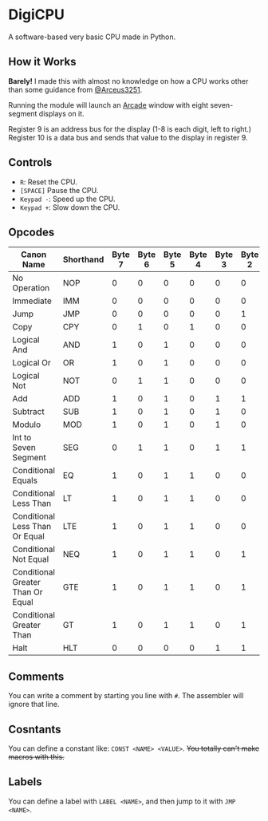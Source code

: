 # DigiCPU
A software-based very basic CPU made in Python.

## How it Works
**Barely!** I made this with almost no knowledge on how a CPU works other than some guidance from [@Arceus3251](http://github.com/Arceus3251).

Running the module will launch an [Arcade](https://api.arcade.academy/en/development/) window with eight seven-segment displays on it.

Register 9 is an address bus for the display (1-8 is each digit, left to right.)
Register 10 is a data bus and sends that value to the display in register 9.

## Controls
- `R`: Reset the CPU.
- `[SPACE]` Pause the CPU.
- `Keypad -`: Speed up the CPU.
- `Keypad +`: Slow down the CPU.

## Opcodes
|Canon Name                       |Shorthand|Byte 7|Byte 6|Byte 5|Byte 4|Byte 3|Byte 2|Byte 1|Byte 0|Decimal|Hex|
|---------------------------------|---------|------|------|------|------|------|------|------|------|-------|---|
|No Operation                     |NOP      |0     |0     |0     |0     |0     |0     |0     |0     |0      |00 |
|Immediate                        |IMM      |0     |0     |0     |0     |0     |0     |0     |1     |1      |01 |
|Jump                             |JMP      |0     |0     |0     |0     |0     |1     |0     |0     |4      |04 |
|Copy                             |CPY      |0     |1     |0     |1     |0     |0     |0     |1     |81     |51 |
|Logical And                      |AND      |1     |0     |1     |0     |0     |0     |0     |0     |160    |A0 |
|Logical Or                       |OR       |1     |0     |1     |0     |0     |0     |1     |0     |162    |A2 |
|Logical Not                      |NOT      |0     |1     |1     |0     |0     |0     |1     |1     |99     |63 |
|Add                              |ADD      |1     |0     |1     |0     |1     |1     |1     |1     |175    |AF |
|Subtract                         |SUB      |1     |0     |1     |0     |1     |0     |0     |0     |168    |A8 |
|Modulo                           |MOD      |1     |0     |1     |0     |1     |0     |0     |1     |169    |A9 |
|Int to Seven Segment             |SEG      |0     |1     |1     |0     |1     |1     |0     |0     |108    |6C |
|Conditional Equals               |EQ       |1     |0     |1     |1     |0     |0     |0     |1     |177    |B1 |
|Conditional Less Than            |LT       |1     |0     |1     |1     |0     |0     |1     |0     |178    |B2 |
|Conditional Less Than Or Equal   |LTE      |1     |0     |1     |1     |0     |0     |1     |1     |179    |B3 |
|Conditional Not Equal            |NEQ      |1     |0     |1     |1     |0     |1     |0     |1     |181    |B5 |
|Conditional Greater Than Or Equal|GTE      |1     |0     |1     |1     |0     |1     |1     |0     |182    |B6 |
|Conditional Greater Than         |GT       |1     |0     |1     |1     |0     |1     |1     |1     |183    |B7 |
|Halt                             |HLT      |0     |0     |0     |0     |1     |1     |1     |1     |15     |0F |


## Comments
You can write a comment by starting you line with `#`. The assembler will ignore that line.

## Cosntants
You can define a constant like: `CONST <NAME> <VALUE>`. ~~You totally can't make macros with this.~~

## Labels
You can define a label with `LABEL <NAME>`, and then jump to it with `JMP <NAME>`.
